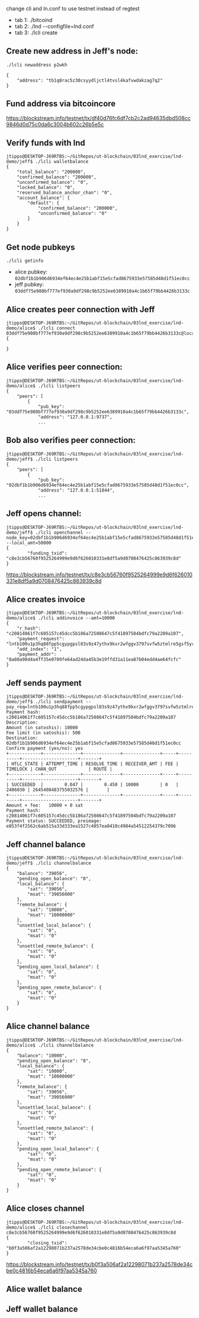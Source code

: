 change cli and ln.conf to use testnet instead of regtest

- tab 1: ./bitcoind
- tab 2: ./lnd --configfile=lnd.conf
- tab 3: ./lcli create

## Create new address in Jeff's node: 
`./lcli newaddress p2wkh`
```
{
    "address": "tb1q8rac5z30csyydljctl4tvsl4kafvwdakzag7q2"
}
```

## Fund address via bitcoincore
https://blockstream.info/testnet/tx/df40d76fc6df7cb2c2ad94635dbd508cc9846d0d75c0da6c3004b602c26b5e5c

## Verify funds with lnd
```
jtipps@DESKTOP-J69RTBS:~/GitRepos/ut-blockchain/03lnd_exercise/lnd-demo/jeff$ ./lcli walletbalance
{
    "total_balance": "200000",
    "confirmed_balance": "200000",
    "unconfirmed_balance": "0",
    "locked_balance": "0",
    "reserved_balance_anchor_chan": "0",
    "account_balance": {
        "default": {
            "confirmed_balance": "200000",
            "unconfirmed_balance": "0"
        }
    }
}
```

## Get node pubkeys
```
./lcli getinfo
```
- alice pubkey: `02dbf1b1b906d6934ef64ec4e25b1abf15e5cfad8675933e57585d48d1f51ec0cc`
- jeff pubkey: `03ddf75e980bf777ef930a9df298c9b5252ee6389910a4c1b65f79bb4426b3133c`

## Alice creates peer connection with Jeff
```
jtipps@DESKTOP-J69RTBS:~/GitRepos/ut-blockchain/03lnd_exercise/lnd-demo/alice$ ./lcli connect 03ddf75e980bf777ef930a9df298c9b5252ee6389910a4c1b65f79bb4426b3133c@localhost:9737
{

}
```
## Alice verifies peer connection:
```
jtipps@DESKTOP-J69RTBS:~/GitRepos/ut-blockchain/03lnd_exercise/lnd-demo/alice$ ./lcli listpeers
{
    "peers": [
        {
            "pub_key": "03ddf75e980bf777ef930a9df298c9b5252ee6389910a4c1b65f79bb4426b3133c",
            "address": "127.0.0.1:9737",
            ...
```
## Bob also verifies peer connection:
```
jtipps@DESKTOP-J69RTBS:~/GitRepos/ut-blockchain/03lnd_exercise/lnd-demo/jeff$ ./lcli listpeers
{
    "peers": [
        {
            "pub_key": "02dbf1b1b906d6934ef64ec4e25b1abf15e5cfad8675933e57585d48d1f51ec0cc",
            "address": "127.0.0.1:51844",
            ...
```

## Jeff opens channel:
```
jtipps@DESKTOP-J69RTBS:~/GitRepos/ut-blockchain/03lnd_exercise/lnd-demo/jeff$ ./lcli openchannel --node_key=02dbf1b1b906d6934ef64ec4e25b1abf15e5cfad8675933e57585d48d1f51ec0cc --local_amt=50000
{
        "funding_txid": "c8e3cb56760f9525264999e9d6f626010331e8df5a9d0708476425c863939c8d"
}
```

https://blockstream.info/testnet/tx/c8e3cb56760f9525264999e9d6f626010331e8df5a9d0708476425c863939c8d

## Alice creates invoice
```
jtipps@DESKTOP-J69RTBS:~/GitRepos/ut-blockchain/03lnd_exercise/lnd-demo/alice$ ./lcli addinvoice --amt=10000
{
    "r_hash": "c20814061f7c605157c45dcc5b186a72508647c5f41897504bdfc79a2209a107",
    "payment_request": "lntb100u1p3hq88fpp5cgypgpsl03s9z47ythx9kxr2wfggv3797svfw5ztmlre5gsf5yrsdqqcqzpgxqyz5vqsp532q2nr22fle4upcflej26fx6gke7r8laxxs3a2rmqnkaftnyln7q9qyyssqga6fmnxa3vlym8qpgu0ec93luuvtt3f2lntwfrp0f53xneee2un5kem53k2j5uf4aalt4fy6m9ww7f06n6p4y36gw9adakvecxnklvcq9v59za",
    "add_index": "1",
    "payment_addr": "8a80a98d4a4ff35e0709fe64ad24da45b3e19ffd31a11ea87b04edd4ae64fcfc"
}
```
## Jeff sends payment
```
jtipps@DESKTOP-J69RTBS:~/GitRepos/ut-blockchain/03lnd_exercise/lnd-demo/jeff$ ./lcli sendpayment --pay_req=lntb100u1p3hq88fpp5cgypgpsl03s9z47ythx9kxr2wfggv3797svfw5ztmlre5gsf5yrsdqqcqzpgxqyz5vqsp532q2nr22fle4upcflej26fx6gke7r8laxxs3a2rmqnkaftnyln7q9qyyssqga6fmnxa3vlym8qpgu0ec93luuvtt3f2lntwfrp0f53xneee2un5kem53k2j5uf4aalt4fy6m9ww7f06n6p4y36gw9adakvecxnklvcq9v59za
Payment hash: c20814061f7c605157c45dcc5b186a72508647c5f41897504bdfc79a2209a107
Description:
Amount (in satoshis): 10000
Fee limit (in satoshis): 500
Destination: 02dbf1b1b906d6934ef64ec4e25b1abf15e5cfad8675933e57585d48d1f51ec0cc
Confirm payment (yes/no): yes
+------------+--------------+--------------+--------------+-----+----------+---------------------+-------+
| HTLC_STATE | ATTEMPT_TIME | RESOLVE_TIME | RECEIVER_AMT | FEE | TIMELOCK | CHAN_OUT            | ROUTE |
+------------+--------------+--------------+--------------+-----+----------+---------------------+-------+
| SUCCEEDED  |        0.047 |        0.450 | 10000        | 0   |  2406030 | 2645408483755032576 |       |
+------------+--------------+--------------+--------------+-----+----------+---------------------+-------+
Amount + fee:   10000 + 0 sat
Payment hash:   c20814061f7c605157c45dcc5b186a72508647c5f41897504bdfc79a2209a107
Payment status: SUCCEEDED, preimage: e853f4f2562c6ab515a33d333ea1527c4057ea0410c4984a54512254379c7096
```
## Jeff channel balance
```
jtipps@DESKTOP-J69RTBS:~/GitRepos/ut-blockchain/03lnd_exercise/lnd-demo/jeff$ ./lcli channelbalance
{
    "balance": "39056",
    "pending_open_balance": "0",
    "local_balance": {
        "sat": "39056",
        "msat": "39056000"
    },
    "remote_balance": {
        "sat": "10000",
        "msat": "10000000"
    },
    "unsettled_local_balance": {
        "sat": "0",
        "msat": "0"
    },
    "unsettled_remote_balance": {
        "sat": "0",
        "msat": "0"
    },
    "pending_open_local_balance": {
        "sat": "0",
        "msat": "0"
    },
    "pending_open_remote_balance": {
        "sat": "0",
        "msat": "0"
    }
}
```
## Alice channel balance
```
jtipps@DESKTOP-J69RTBS:~/GitRepos/ut-blockchain/03lnd_exercise/lnd-demo/alice$ ./lcli channelbalance
{
    "balance": "10000",
    "pending_open_balance": "0",
    "local_balance": {
        "sat": "10000",
        "msat": "10000000"
    },
    "remote_balance": {
        "sat": "39056",
        "msat": "39056000"
    },
    "unsettled_local_balance": {
        "sat": "0",
        "msat": "0"
    },
    "unsettled_remote_balance": {
        "sat": "0",
        "msat": "0"
    },
    "pending_open_local_balance": {
        "sat": "0",
        "msat": "0"
    },
    "pending_open_remote_balance": {
        "sat": "0",
        "msat": "0"
    }
}
```
## Alice closes channel
```
jtipps@DESKTOP-J69RTBS:~/GitRepos/ut-blockchain/03lnd_exercise/lnd-demo/alice$ ./lcli closechannel c8e3cb56760f9525264999e9d6f626010331e8df5a9d0708476425c863939c8d
{
        "closing_txid": "b0f3a506af2a12298071b237a2578de34cbe0c4816b54eca6a6f97aa5345a760"
}
```
https://blockstream.info/testnet/tx/b0f3a506af2a12298071b237a2578de34cbe0c4816b54eca6a6f97aa5345a760

## Alice wallet balance

## Jeff wallet balance